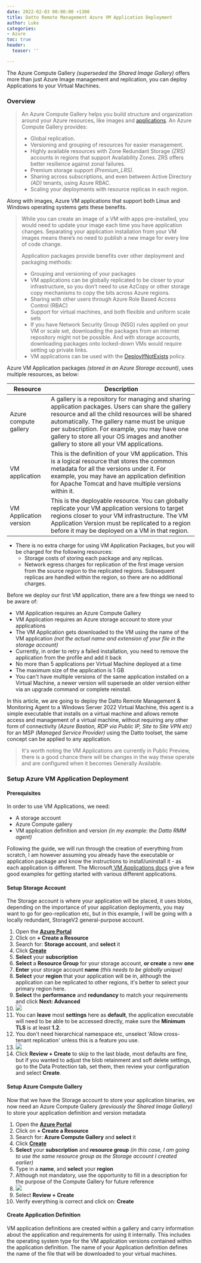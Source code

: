 ```yaml
---
date: 2022-02-03 00:00:00 +1300
title: Datto Remote Management Azure VM Application Deployment
author: Luke
categories:
- Azure
toc: true
header:
  teaser: ''

---
```

The Azure Compute Gallery _(superseded the Shared Image Gallery)_ offers more than just Azure Image management and replication, you can deploy Applications to your Virtual Machines.

### Overview

> An Azure Compute Gallery helps you build structure and organization around your Azure resources, like images and [applications](https://docs.microsoft.com/en-us/azure/virtual-machines/vm-applications). An Azure Compute Gallery provides:
>
> * Global replication.
> * Versioning and grouping of resources for easier management.
> * Highly available resources with Zone Redundant Storage _(ZRS)_ accounts in regions that support Availability Zones. ZRS offers better resilience against zonal failures.
> * Premium storage support _(Premium_LRS)_.
> * Sharing across subscriptions, and even between Active Directory _(AD)_ tenants, using Azure RBAC.
> * Scaling your deployments with resource replicas in each region.

Along with images, Azure VM applications that support both Linux and Windows operating systems gets these benefits.

> While you can create an image of a VM with apps pre-installed, you would need to update your image each time you have application changes. Separating your application installation from your VM images means there’s no need to publish a new image for every line of code change.
>
> Application packages provide benefits over other deployment and packaging methods:
>
> * Grouping and versioning of your packages
> * VM applications can be globally replicated to be closer to your infrastructure, so you don’t need to use AzCopy or other storage copy mechanisms to copy the bits across Azure regions.
> * Sharing with other users through Azure Role Based Access Control (RBAC)
> * Support for virtual machines, and both flexible and uniform scale sets
> * If you have Network Security Group (NSG) rules applied on your VM or scale set, downloading the packages from an internet repository might not be possible. And with storage accounts, downloading packages onto locked-down VMs would require setting up private links.
> * VM applications can be used with the [DeployIfNotExists](https://docs.microsoft.com/en-us/azure/governance/policy/concepts/effects) policy.

Azure VM Application packages _(stored in an Azure Storage account)_, uses multiple resources, as below:

| Resource | Description |
| --- | --- |
| Azure compute gallery | A gallery is a repository for managing and sharing application packages. Users can share the gallery resource and all the child resources will be shared automatically. The gallery name must be unique per subscription. For example, you may have one gallery to store all your OS images and another gallery to store all your VM applications. |
| VM application | This is the definition of your VM application. This is a logical resource that stores the common metadata for all the versions under it. For example, you may have an application definition for Apache Tomcat and have multiple versions within it. |
| VM Application version | This is the deployable resource. You can globally replicate your VM application versions to target regions closer to your VM infrastructure. The VM Application Version must be replicated to a region before it may be deployed on a VM in that region. |

* There is no extra charge for using VM Application Packages, but you will be charged for the following resources:
  * Storage costs of storing each package and any replicas.
  * Network egress charges for replication of the first image version from the source region to the replicated regions. Subsequent replicas are handled within the region, so there are no additional charges.

Before we deploy our first VM application, there are a few things we need to be aware of:

* VM Application requires an Azure Compute Gallery
* VM Application requires an Azure storage account to store your applications
* The VM Application gets downloaded to the VM using the name of the VM application _(not the actual name and extension of your file in the storage account)_
* Currently, in order to retry a failed installation, you need to remove the application from the profile and add it back
* No more than 5 applications per Virtual Machine deployed at a time
* The maximum size of the application is 1 GB
* You can't have multiple versions of the same application installed on a Virtual Machine, a newer version will supersede an older version either via an upgrade command or complete reinstall.

In this article, we are going to deploy the Datto Remote Management & Monitoring Agent to a Windows Server 2022 Virtual Machine, this agent is a simple executable that installs on a virtual machine and allows remote access and management of a virtual machine, without requiring any other form of connectivity _(Azure Bastion, RDP via Public IP, Site to Site VPN etc)_ for an MSP _(Managed Service Provider)_ using the Datto toolset, the same concept can be applied to any application. 

> It's worth noting the VM Applications are currently in Public Preview, there is a good chance there will be changes in the way these operate and are configured when it becomes Generally Available.

### Setup Azure VM Application Deployment

#### Prerequisites

In order to use VM Applications, we need:

* A storage account
* Azure Compute gallery
* VM application definition and version _(in my example: the Datto RMM agent)_

Following the guide, we will run through the creation of everything from scratch, I am however assuming you already have the executable or application package and know the instructions to install/uninstall it - as each application is different. The Microsoft[ VM Applications docs](https://docs.microsoft.com/en-us/azure/virtual-machines/vm-applications#exe-installer "VM Applications overview") give a few good examples for getting started with various different applications.

#### Setup Storage Account

The Storage account is where your application will be placed, it uses blobs, depending on the importance of your application deployments, you may want to go for geo-replication etc, but in this example, I will be going with a locally redundant, StorageV2 general-purpose account.

 1. Open the [**Azure Portal**](https://portal.azure.com/#home "Microsoft Azure Portal")
 2. Click on **+ Create a Resource**
 3. Search for: **Storage account**, and **select** it
 4. Click [**Create**](https://portal.azure.com/#create/Microsoft.StorageAccount-ARM "Create a storage account")
 5. **Select** your **subscription**
 6. **Select** a **Resource Group** for your storage account, **or create** a new **one**
 7. **Enter** your storage account **name** _(this needs to be globally unique)_
 8. **Select** your **region** that your application will be in, although the application can be replicated to other regions, it's better to select your primary region here.
 9. **Select** the **performance** and **redundancy** to match your requirements and click **Next: Advanced**
10. ![](/uploads/create-a-storage-account-microsoft-azure.png)
11. You can **leave** most **settings** here as **default**, the application executable will need to be able to be accessed directly, make sure the **Minimum TLS** is at least **1.2**.
12. You don't need hierarchical namespace etc, unselect 'Allow cross-tenant replication' unless this is a feature you use.
13. ![](/uploads/create-a-storage-account-advanced-microsoft-azure.png)
14. Click **Review + Create** to skip to the last blade, most defaults are fine, but if you wanted to adjust the blob retainment and soft delete settings, go to the Data Protection tab, set them, then review your configuration and select **Create**.

#### Setup Azure Compute Gallery

Now that we have the Storage account to store your application binaries, we now need an Azure Compute Gallery _(previously the Shared Image Gallery)_ to store your application definition and version metadata

 1. Open the [**Azure Portal**](https://portal.azure.com/#home "Microsoft Azure Portal")
 2. Click on **+ Create a Resource**
 3. Search for: **Azure Compute Gallery** and **select** it
 4. Click [**Create**](https://portal.azure.com/#create/microsoft.sharedImageGallery "Create Azure compute gallery")
 5. **Select** your **subscription** and **resource group** _(in this case, I am going to use the same resource group as the Storage account I created earlier)_
 6. Type in a **name**, and **select** your **region**
 7. Although not mandatory, use the opportunity to fill in a description for the purpose of the Compute Gallery for future reference
 8. ![](/uploads/create-azure-compute-gallery-microsoft-azure.png)
 9. Select **Review + Create**
10. Verify everything is correct and click on: **Create**

#### Create Application Definition

VM application definitions are created within a gallery and carry information about the application and requirements for using it internally. This includes the operating system type for the VM application versions contained within the application definition. The name of your Application definition defines the name of the file that will be downloaded to your virtual machines.